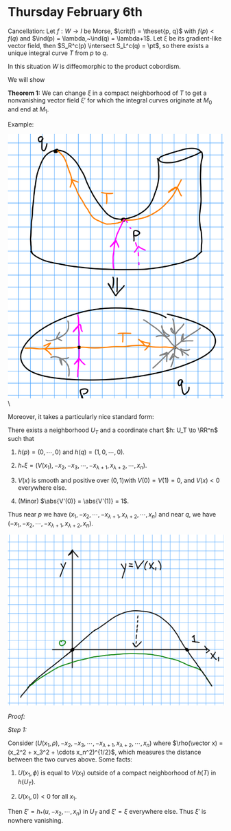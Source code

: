 # Thursday February 6th

Cancellation:
Let $f: W \to I$ be Morse, $\crit(f) = \theset{p, q}$ with $f(p) < f(q)$ and $\ind(p) = \lambda,~\ind(q) = \lambda+1$.
Let $\xi$ be its gradient-like vector field, then $S_R^c(p) \intersect S_L^c(q) = \pt$, so there exists a unique integral curve $T$ from $p$ to $q$.

In this situation $W$ is diffeomorphic to the product cobordism.


We will show

**Theorem 1:**
We can change $\xi$ in a compact neighborhood of $T$ to get a nonvanishing vector field $\xi'$ for which the integral curves originate at $M_0$ and end at $M_1$.

Example:

![Image](figures/2020-02-06-11:11.png)\

Moreover, it takes a particularly nice standard form:

There exists a neighborhood $U_T$ and a coordinate chart $h: U_T \to \RR^n$ such that

1. $h(p) = (0, \cdots, 0)$ and $h(q) = (1, 0, \cdots, 0)$.

2. $h_* \xi = (V(x_1), -x_2, -x_3, \cdots, -x_{\lambda+1}, x_{\lambda+2}, \cdots, x_n)$.

3. $V(x)$ is smooth and positive over $(0, 1)$with $V(0) = V(1) = 0$, and $V(x) < 0$ everywhere else.

4. (Minor) $\abs{V'(0)} = \abs{V'(1)} = 1$.


Thus near $p$ we have $(x_1, -x_2, \cdots, -x_{\lambda+1}, x_{\lambda+2}, \cdots, x_n)$ and near $q$, we have $(-x_1, -x_2, \cdots, -x_{\lambda+1}, x_{\lambda+2}, x_n)$.

![Image](figures/2020-02-06-11:20.png)



*Proof:*

*Step 1:*

Consider $(U(x_1, \rho), -x_2, -x_3, \cdots, -x_{\lambda+1}, x_{\lambda+2}, \cdots, x_n)$ where $\rho(\vector x) = (x_2^2 + x_3^2 + \cdots x_n^2)^{1/2}$, which measures the distance between the two curves above.
Some facts:

1. $U(x_1, \phi)$ is equal to $V(x_1)$ outside of a compact neighborhood of $h(T)$ in $h(U_T)$.

2. $U(x_1, 0) < 0$ for all $x_1$.

Then $\xi' = h_*(u, -x_2, \cdots, x_n)$ in $U_T$ and $\xi' = \xi$ everywhere else.
Thus $\xi'$ is nowhere vanishing.


